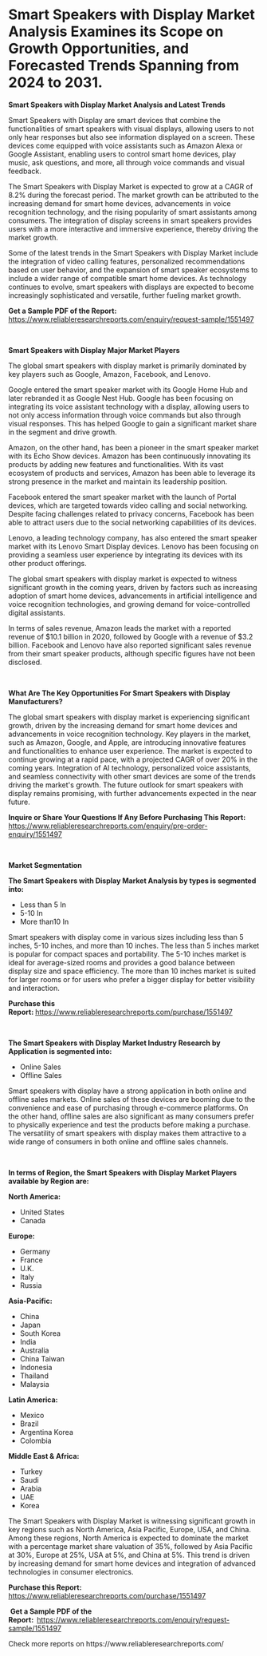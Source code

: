 <p><h1>Smart Speakers with Display Market Analysis Examines its Scope on Growth Opportunities, and Forecasted Trends Spanning from 2024 to 2031.</h1></p><p><strong>Smart Speakers with Display Market Analysis and Latest Trends</strong></p>
<p><p>Smart Speakers with Display are smart devices that combine the functionalities of smart speakers with visual displays, allowing users to not only hear responses but also see information displayed on a screen. These devices come equipped with voice assistants such as Amazon Alexa or Google Assistant, enabling users to control smart home devices, play music, ask questions, and more, all through voice commands and visual feedback.</p><p>The Smart Speakers with Display Market is expected to grow at a CAGR of 8.2% during the forecast period. The market growth can be attributed to the increasing demand for smart home devices, advancements in voice recognition technology, and the rising popularity of smart assistants among consumers. The integration of display screens in smart speakers provides users with a more interactive and immersive experience, thereby driving the market growth.</p><p>Some of the latest trends in the Smart Speakers with Display Market include the integration of video calling features, personalized recommendations based on user behavior, and the expansion of smart speaker ecosystems to include a wider range of compatible smart home devices. As technology continues to evolve, smart speakers with displays are expected to become increasingly sophisticated and versatile, further fueling market growth.</p></p>
<p><strong>Get a Sample PDF of the Report:&nbsp;</strong> <a href="https://www.reliableresearchreports.com/enquiry/request-sample/1551497">https://www.reliableresearchreports.com/enquiry/request-sample/1551497</a></p>
<p>&nbsp;</p>
<p><strong>Smart Speakers with Display Major Market Players</strong></p>
<p><p>The global smart speakers with display market is primarily dominated by key players such as Google, Amazon, Facebook, and Lenovo. </p><p>Google entered the smart speaker market with its Google Home Hub and later rebranded it as Google Nest Hub. Google has been focusing on integrating its voice assistant technology with a display, allowing users to not only access information through voice commands but also through visual responses. This has helped Google to gain a significant market share in the segment and drive growth.</p><p>Amazon, on the other hand, has been a pioneer in the smart speaker market with its Echo Show devices. Amazon has been continuously innovating its products by adding new features and functionalities. With its vast ecosystem of products and services, Amazon has been able to leverage its strong presence in the market and maintain its leadership position.</p><p>Facebook entered the smart speaker market with the launch of Portal devices, which are targeted towards video calling and social networking. Despite facing challenges related to privacy concerns, Facebook has been able to attract users due to the social networking capabilities of its devices.</p><p>Lenovo, a leading technology company, has also entered the smart speaker market with its Lenovo Smart Display devices. Lenovo has been focusing on providing a seamless user experience by integrating its devices with its other product offerings.</p><p>The global smart speakers with display market is expected to witness significant growth in the coming years, driven by factors such as increasing adoption of smart home devices, advancements in artificial intelligence and voice recognition technologies, and growing demand for voice-controlled digital assistants.</p><p>In terms of sales revenue, Amazon leads the market with a reported revenue of $10.1 billion in 2020, followed by Google with a revenue of $3.2 billion. Facebook and Lenovo have also reported significant sales revenue from their smart speaker products, although specific figures have not been disclosed.</p></p>
<p>&nbsp;</p>
<p><strong>What Are The Key Opportunities For Smart Speakers with Display Manufacturers?</strong></p>
<p><p>The global smart speakers with display market is experiencing significant growth, driven by the increasing demand for smart home devices and advancements in voice recognition technology. Key players in the market, such as Amazon, Google, and Apple, are introducing innovative features and functionalities to enhance user experience. The market is expected to continue growing at a rapid pace, with a projected CAGR of over 20% in the coming years. Integration of AI technology, personalized voice assistants, and seamless connectivity with other smart devices are some of the trends driving the market's growth. The future outlook for smart speakers with display remains promising, with further advancements expected in the near future.</p></p>
<p><strong>Inquire or Share Your Questions If Any Before Purchasing This Report:</strong> <a href="https://www.reliableresearchreports.com/enquiry/pre-order-enquiry/1551497">https://www.reliableresearchreports.com/enquiry/pre-order-enquiry/1551497</a></p>
<p>&nbsp;</p>
<p><strong>Market Segmentation</strong></p>
<p><strong>The Smart Speakers with Display Market Analysis by types is segmented into:</strong></p>
<p><ul><li>Less than 5 In</li><li>5-10 In</li><li>More than10 In</li></ul></p>
<p><p>Smart speakers with display come in various sizes including less than 5 inches, 5-10 inches, and more than 10 inches. The less than 5 inches market is popular for compact spaces and portability. The 5-10 inches market is ideal for average-sized rooms and provides a good balance between display size and space efficiency. The more than 10 inches market is suited for larger rooms or for users who prefer a bigger display for better visibility and interaction.</p></p>
<p><strong>Purchase this Report:&nbsp;</strong><a href="https://www.reliableresearchreports.com/purchase/1551497">https://www.reliableresearchreports.com/purchase/1551497</a></p>
<p>&nbsp;</p>
<p><strong>The Smart Speakers with Display Market Industry Research by Application is segmented into:</strong></p>
<p><ul><li>Online Sales</li><li>Offline Sales</li></ul></p>
<p><p>Smart speakers with display have a strong application in both online and offline sales markets. Online sales of these devices are booming due to the convenience and ease of purchasing through e-commerce platforms. On the other hand, offline sales are also significant as many consumers prefer to physically experience and test the products before making a purchase. The versatility of smart speakers with display makes them attractive to a wide range of consumers in both online and offline sales channels.</p></p>
<p>&nbsp;</p>
<p><strong>In terms of Region, the Smart Speakers with Display Market Players available by Region are:</strong></p>
<p>
    <p> <strong> North America: </strong>
        <ul>
            <li>United States</li>
            <li>Canada</li>
        </ul>
        </p> 
    <p> <strong> Europe: </strong>
        <ul>
            <li>Germany</li>
            <li>France</li>
            <li>U.K.</li>
            <li>Italy</li>
            <li>Russia</li>
        </ul>
        </p> 
    <p> <strong> Asia-Pacific: </strong>
        <ul>
            <li>China</li>
            <li>Japan</li>
            <li>South Korea</li>
            <li>India</li>
            <li>Australia</li>
            <li>China Taiwan</li>
            <li>Indonesia</li>
            <li>Thailand</li>
            <li>Malaysia</li>
        </ul>
        </p> 
    <p> <strong> Latin America: </strong>
        <ul>
            <li>Mexico</li>
            <li>Brazil</li>
            <li>Argentina Korea</li>
            <li>Colombia</li>
        </ul>
        </p> 
    <p> <strong> Middle East & Africa: </strong>
        <ul>
            <li>Turkey</li>
            <li>Saudi</li>
            <li>Arabia</li>
            <li>UAE</li>
            <li>Korea</li>
        </ul>
    </p>
    </p>
<p><p>The Smart Speakers with Display Market is witnessing significant growth in key regions such as North America, Asia Pacific, Europe, USA, and China. Among these regions, North America is expected to dominate the market with a percentage market share valuation of 35%, followed by Asia Pacific at 30%, Europe at 25%, USA at 5%, and China at 5%. This trend is driven by increasing demand for smart home devices and integration of advanced technologies in consumer electronics.</p></p>
<p><strong>Purchase this Report: </strong><a href="https://www.reliableresearchreports.com/purchase/1551497">https://www.reliableresearchreports.com/purchase/1551497</a></p>
<p>&nbsp;<strong>Get a Sample PDF of the Report:&nbsp;&nbsp;</strong><a href="https://www.reliableresearchreports.com/enquiry/request-sample/1551497">https://www.reliableresearchreports.com/enquiry/request-sample/1551497</a></p>
<p><strong></strong></p>
<p>Check more reports on https://www.reliableresearchreports.com/</p>